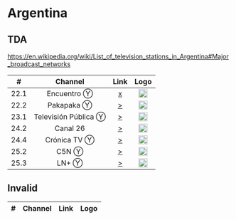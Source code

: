 <h1>Argentina</h1>

<h2>TDA</h2>

https://en.wikipedia.org/wiki/List_of_television_stations_in_Argentina#Major_broadcast_networks

| #   | Channel        | Link  | Logo |
|:---:|:--------------:|:-----:|:-----:
| 22.1 | Encuentro Ⓨ    | [x](https://youtu.be/Mb49nmGdcHA) | <img height="20" src="https://i.imgur.com/IyP2UIx.png"/> |
| 22.2 | Pakapaka Ⓨ     | [>](https://youtu.be/6BThtcmhYmE) | <img height="20" src="https://i.imgur.com/Q4zaCuM.png"/> |
| 23.1 | Televisión Pública Ⓨ | [>](https://youtu.be/5fEdfSoEw8s) | <img height="20" src="https://i.imgur.com/4hYYpiu.png"/> |
| 24.2 | Canal 26       | [>](https://live-edge01.telecentro.net.ar/live/smil:c26.smil/playlist.m3u8) | <img height="20" src="https://i.imgur.com/xDjOUuz.png"/> |
| 24.4 | Crónica TV Ⓨ   | [>](https://youtu.be/O3D4RwYUmzw) | <img height="20" src="https://i.imgur.com/k2Ku8Ib.png"/> |
| 25.2 | C5N Ⓨ          | [>](https://youtu.be/wlNWw5k14y8) | <img height="20" src="https://i.imgur.com/E3pamA5.png"/> |
| 25.3 | LN+ Ⓨ          | [>](https://youtu.be/ns8-5XKA0Ww) | <img height="20" src="https://i.imgur.com/vJYzGt1.png"/> |

<h2>Invalid</h2>

| #   | Channel        | Link  | Logo |
|:---:|:--------------:|:-----:|:-----:
